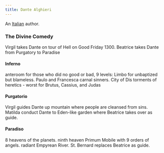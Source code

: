 ```yaml
---
title: Dante Alghieri
---
```


An [Italian](../index.html) author.

### The Divine Comedy

Virgil takes Dante on tour of Hell on Good Friday 1300. Beatrice takes Dante from Purgatory to Paradise

#### Inferno
  
anteroom for those who did no good or bad, 9 levels: Limbo for unbaptized but blameless. Paulo and Francesca carnal sinners. City of Dis torments of heretics  - worst for Brutus, Cassius, and Judas

#### Purgatorio

Virgil guides Dante up mountain where people are cleansed from sins. Matilda conduct Dante to Eden-like garden where Beatrice takes over as guide.

#### Paradiso

8 heavens of the planets. ninth heaven Primum Mobile with 9 orders of angels. radiant Empyrean River. St. Bernard replaces Beatrice as guide.
